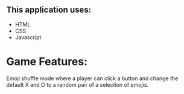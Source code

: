 

## This application uses:
* HTML
* CSS
* Javascript

# Game Features:

Emoji shuffle mode where a player can click a button and change the default X and O to a random pair of a selection of emojis.